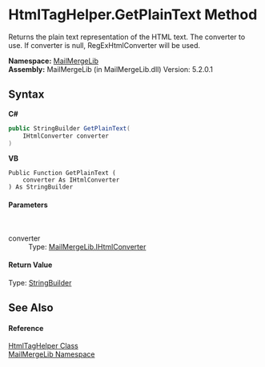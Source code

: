 # HtmlTagHelper.GetPlainText Method 
 

Returns the plain text representation of the HTML text. The converter to use. If converter is null, RegExHtmlConverter will be used.

**Namespace:**&nbsp;<a href="31c6ebbe-d683-7561-7308-5a5ee1f76bf5">MailMergeLib</a><br />**Assembly:**&nbsp;MailMergeLib (in MailMergeLib.dll) Version: 5.2.0.1

## Syntax

**C#**<br />
``` C#
public StringBuilder GetPlainText(
	IHtmlConverter converter
)
```

**VB**<br />
``` VB
Public Function GetPlainText ( 
	converter As IHtmlConverter
) As StringBuilder
```


#### Parameters
&nbsp;<dl><dt>converter</dt><dd>Type: <a href="3a228daf-ffec-37f8-4f44-ff657a30559d">MailMergeLib.IHtmlConverter</a><br /></dd></dl>

#### Return Value
Type: <a href="http://msdn2.microsoft.com/en-us/library/y9sxk6fy" target="_blank">StringBuilder</a>

## See Also


#### Reference
<a href="4d4a7a72-8247-db1a-0df5-89cb79f3ad4a">HtmlTagHelper Class</a><br /><a href="31c6ebbe-d683-7561-7308-5a5ee1f76bf5">MailMergeLib Namespace</a><br />